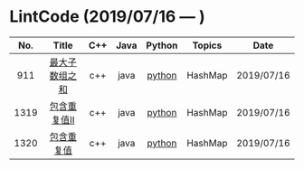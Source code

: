 LintCode (2019/07/16 — )
========

| No. | Title | C++ | Java | Python | Topics | Date |
|:----:|:----------:| :----: | :----: | :------: | :--------: | :--------: |
|911|[最大子数组之和](https://www.nowcoder.com/ta/coding-interviews?page=1) | c++ | java |[python](./lint_solution/911最大子数组之和.py) | HashMap | 2019/07/16 |
|1319|[包含重复值II](https://www.nowcoder.com/ta/coding-interviews?page=1) | c++ | java |[python](./lint_solution/1319包含重复值II.py) | HashMap | 2019/07/16 |
|1320|[包含重复值](https://www.nowcoder.com/ta/coding-interviews?page=1) | c++ | java |[python](./lint_solution/1320包含重复值.py) | HashMap | 2019/07/16 |

